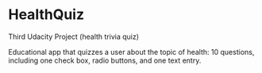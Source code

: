 # HealthQuiz
Third Udacity Project (health trivia quiz)

Educational app that quizzes a user about the topic of health: 10 questions, including one check box, radio buttons, and one text entry. 
